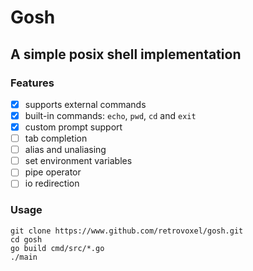 # Gosh
## A simple posix shell implementation

### Features
- [x] supports external commands
- [x] built-in commands: ``echo``, ``pwd``, ``cd`` and ``exit``
- [x] custom prompt support
- [ ] tab completion
- [ ] alias and unaliasing
- [ ] set environment variables
- [ ] pipe operator
- [ ] io redirection

### Usage
```
git clone https://www.github.com/retrovoxel/gosh.git
cd gosh
go build cmd/src/*.go
./main
```
